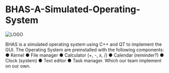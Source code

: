 # BHAS-A-Simulated-Operating-System

![LOGO](https://user-images.githubusercontent.com/46670812/155669008-dbbe64da-e7ad-48d5-b02e-dfe262763c56.png)

BHAS is a simulated operating system using C++ and QT to implement the GUI. The Operating System are preinstalled with the following components:
● Kernel
● File manager
● Calculator (+, -, x, /)
● Calendar (reminder?)
● Clock (system)
● Text editor
● Task manager.
Which our team implement on our own.

